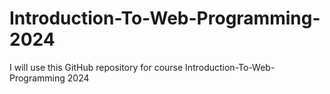 # Introduction-To-Web-Programming-2024
I will use this GitHub repository for course Introduction-To-Web-Programming 2024
